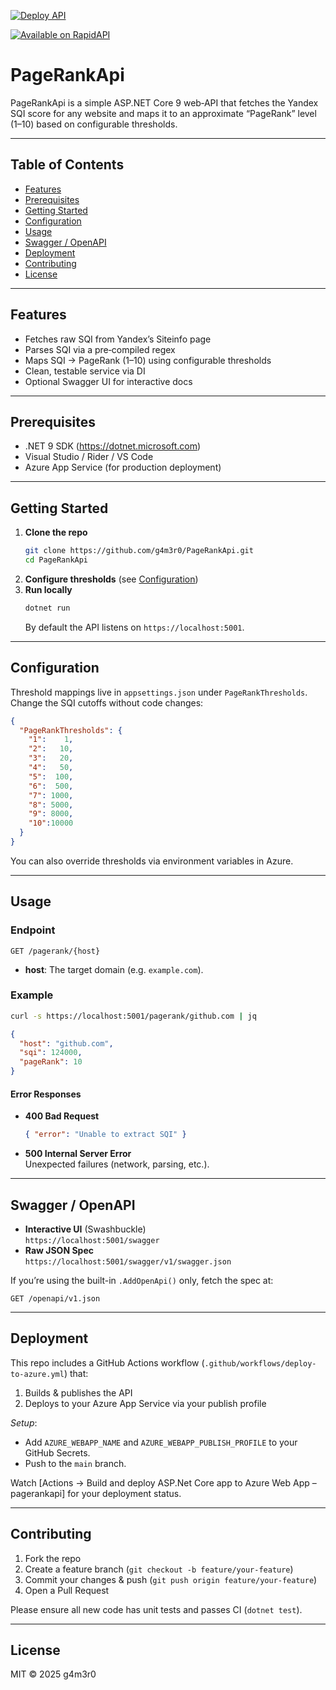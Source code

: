 [![Deploy API](https://github.com/g4m3r0/PageRankApi/actions/workflows/master_pagerankapi.yml/badge.svg)](https://github.com/g4m3r0/PageRankApi/actions/workflows/master_pagerankapi.yml)

[![Available on RapidAPI](https://img.shields.io/static/v1?label=RapidAPI&message=Google%20PageRank%20API&color=blue&logo=rapidapi)](https://rapidapi.com/gsoftwarelab-gsoftwarelab-default/api/google-pagerank-api)

# PageRankApi

PageRankApi is a simple ASP.NET Core 9 web‐API that fetches the Yandex SQI score for any website and maps it to an approximate “PageRank” level (1–10) based on configurable thresholds.

---

## Table of Contents

- [Features](#features)  
- [Prerequisites](#prerequisites)  
- [Getting Started](#getting-started)  
- [Configuration](#configuration)  
- [Usage](#usage)  
- [Swagger / OpenAPI](#swagger--openapi)  
- [Deployment](#deployment)  
- [Contributing](#contributing)  
- [License](#license)  

---

## Features

- Fetches raw SQI from Yandex’s Siteinfo page  
- Parses SQI via a pre‐compiled regex  
- Maps SQI → PageRank (1–10) using configurable thresholds  
- Clean, testable service via DI  
- Optional Swagger UI for interactive docs  

---

## Prerequisites

- .NET 9 SDK (https://dotnet.microsoft.com)  
- Visual Studio / Rider / VS Code  
- Azure App Service (for production deployment)  

---

## Getting Started

1. **Clone the repo**  
   ```bash
   git clone https://github.com/g4m3r0/PageRankApi.git
   cd PageRankApi
   ```
2. **Configure thresholds** (see [Configuration](#configuration))  
3. **Run locally**  
   ```bash
   dotnet run
   ```  
   By default the API listens on `https://localhost:5001`.  

---

## Configuration

Threshold mappings live in `appsettings.json` under `PageRankThresholds`. Change the SQI cutoffs without code changes:

```json
{
  "PageRankThresholds": {
    "1":    1,
    "2":   10,
    "3":   20,
    "4":   50,
    "5":  100,
    "6":  500,
    "7": 1000,
    "8": 5000,
    "9": 8000,
    "10":10000
  }
}
```

You can also override thresholds via environment variables in Azure.

---

## Usage

### Endpoint

```
GET /pagerank/{host}
```

- **host**: The target domain (e.g. `example.com`).

### Example

```bash
curl -s https://localhost:5001/pagerank/github.com | jq
```

```json
{
  "host": "github.com",
  "sqi": 124000,
  "pageRank": 10
}
```

#### Error Responses

- **400 Bad Request**  
  ```json
  { "error": "Unable to extract SQI" }
  ```
- **500 Internal Server Error**  
  Unexpected failures (network, parsing, etc.).

---

## Swagger / OpenAPI

- **Interactive UI** (Swashbuckle)  
  `https://localhost:5001/swagger`  
- **Raw JSON Spec**  
  `https://localhost:5001/swagger/v1/swagger.json`  

If you’re using the built-in `.AddOpenApi()` only, fetch the spec at:  
```
GET /openapi/v1.json
```

---

## Deployment

This repo includes a GitHub Actions workflow (`.github/workflows/deploy-to-azure.yml`) that:

1. Builds & publishes the API  
2. Deploys to your Azure App Service via your publish profile  

_Setup_:  
- Add `AZURE_WEBAPP_NAME` and `AZURE_WEBAPP_PUBLISH_PROFILE` to your GitHub Secrets.  
- Push to the `main` branch.  

Watch [Actions → Build and deploy ASP.Net Core app to Azure Web App – pagerankapi] for your deployment status.

---

## Contributing

1. Fork the repo  
2. Create a feature branch (`git checkout -b feature/your-feature`)  
3. Commit your changes & push (`git push origin feature/your-feature`)  
4. Open a Pull Request  

Please ensure all new code has unit tests and passes CI (`dotnet test`).

---

## License
MIT © 2025 g4m3r0
